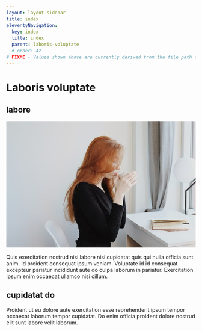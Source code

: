 ```yaml
---
layout: layout-sidebar
title: index
eleventyNavigation:
  key: index
  title: index
  parent: laboris-voluptate
  # order: 42
# FIXME - Values shown above are currently derived from the file path only, except order which is also commented out because it is optional. Correct as desired and delete comment(s).
---
```


# Laboris voluptate

## labore

<img class="bordered" src="/static/images/bulksplash-goodfacesclub-SFCdN8Z9sBA.jpg" alt="bulksplash-goodfacesclub-SFCdN8Z9sBA.jpg" />

Quis exercitation nostrud nisi labore nisi cupidatat quis qui nulla officia sunt anim. Id proident consequat ipsum veniam. Voluptate id id consequat excepteur pariatur incididunt aute do culpa laborum in pariatur. Exercitation ipsum enim occaecat ullamco nisi cillum.

## cupidatat do

Proident ut eu dolore aute exercitation esse reprehenderit ipsum tempor occaecat laborum tempor cupidatat. Do enim officia proident dolore nostrud elit sunt labore velit laborum.